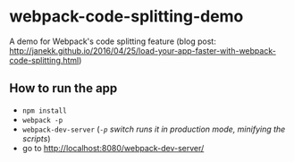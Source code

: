 # webpack-code-splitting-demo
A demo for Webpack's code splitting feature (blog post: http://janekk.github.io/2016/04/25/load-your-app-faster-with-webpack-code-splitting.html)

## How to run the app

* `npm install` 
* `webpack -p`
* `webpack-dev-server` (_`-p` switch runs it in production mode, minifying the scripts_)
* go to [http://localhost:8080/webpack-dev-server/](http://localhost:8080/webpack-dev-server/)
